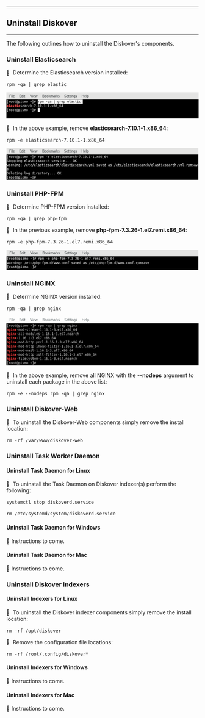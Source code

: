 ___
## Uninstall Diskover
___

The following outlines how to uninstall the Diskover's components.

### Uninstall Elasticsearch

🔴 &nbsp;Determine the Elasticsearch version installed:
```
rpm -qa | grep elastic
```

![Image: Determine Elasticsearch Version](images/image_uninstall_elasticsearch_determine_version.png)

🔴 &nbsp;In the above example, remove **elasticsearch-7.10.1-1.x86_64**:
```
rpm -e elasticsearch-7.10.1-1.x86_64
```

![Image: Remove Elasticsearch](images/image_uninstall_elasticsearch_remove.png)

### Uninstall PHP-FPM

🔴 &nbsp;Determine PHP-FPM version installed:
```
rpm -qa | grep php-fpm
```

🔴 &nbsp;In the previous example, remove **php-fpm-7.3.26-1.el7.remi.x86_64**:

```
rpm -e php-fpm-7.3.26-1.el7.remi.x86_64
```

![Image: Determine PHP-FPM  Version](images/image_uninstall_php_fpm_determine_version.png)


### Uninstall NGINX

🔴 &nbsp;Determine NGINX version installed:
```
rpm -qa | grep nginx
```

![Image: Determine NGINX  Version](images/image_uninstall_determine_nginx_version.png)

🔴 &nbsp;In the above example, remove all NGINX with the **--nodeps** argument to uninstall each package in the above list:
```
rpm -e --nodeps rpm -qa | grep nginx
```


### Uninstall Diskover-Web

🔴 &nbsp;To uninstall the Diskover-Web components simply remove the install location:
```
rm -rf /var/www/diskover-web
```

### Uninstall Task Worker Daemon

#### Uninstall Task Daemon for Linux

🔴 &nbsp;To uninstall the Task Daemon on Diskover indexer(s) perform the following:
```
systemctl stop diskoverd.service
```

```
rm /etc/systemd/system/diskoverd.service
```

#### Uninstall Task Daemon for Windows

🚧 Instructions to come.

#### Uninstall Task Daemon for Mac

🚧 Instructions to come.

### Uninstall Diskover Indexers

#### Uninstall Indexers for Linux

🔴 &nbsp;To uninstall the Diskover indexer components simply remove the install location:
```
rm -rf /opt/diskover
```

🔴 &nbsp;Remove the configuration file locations:
```
rm -rf /root/.config/diskover*
```

#### Uninstall Indexers for Windows

🚧 Instructions to come.

#### Uninstall Indexers for Mac

🚧 Instructions to come.
